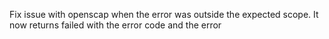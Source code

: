 Fix issue with openscap when the error was outside the expected scope. It now
returns failed with the error code and the error
